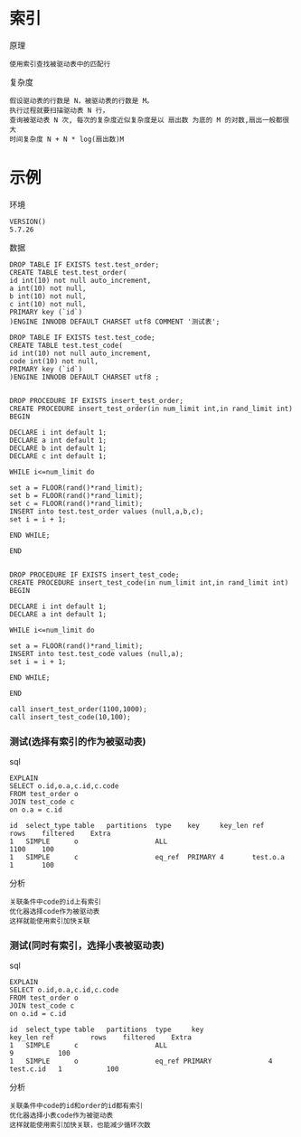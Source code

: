 # 索引

原理

	使用索引查找被驱动表中的匹配行
  
复杂度

	假设驱动表的行数是 N，被驱动表的行数是 M。
	执行过程就要扫描驱动表 N 行，
	查询被驱动表 N 次, 每次的复杂度近似复杂度是以 扇出数 为底的 M 的对数,扇出一般都很大
	时间复杂度 N + N * log(扇出数)M


# 示例

环境

	VERSION()
	5.7.26

数据

	DROP TABLE IF EXISTS test.test_order;
	CREATE TABLE test.test_order(
	id int(10) not null auto_increment,
	a int(10) not null,
	b int(10) not null,
	c int(10) not null,
	PRIMARY key (`id`)
	)ENGINE INNODB DEFAULT CHARSET utf8 COMMENT '测试表';
	
	DROP TABLE IF EXISTS test.test_code;
	CREATE TABLE test.test_code(
	id int(10) not null auto_increment,
	code int(10) not null,
	PRIMARY key (`id`)
	)ENGINE INNODB DEFAULT CHARSET utf8 ;

	
	DROP PROCEDURE IF EXISTS insert_test_order;
	CREATE PROCEDURE insert_test_order(in num_limit int,in rand_limit int)
	BEGIN

	DECLARE i int default 1;
	DECLARE a int default 1;
	DECLARE b int default 1;
	DECLARE c int default 1;

	WHILE i<=num_limit do

	set a = FLOOR(rand()*rand_limit);
	set b = FLOOR(rand()*rand_limit);
	set c = FLOOR(rand()*rand_limit);
	INSERT into test.test_order values (null,a,b,c);
	set i = i + 1;

	END WHILE;

	END

	
	DROP PROCEDURE IF EXISTS insert_test_code;
	CREATE PROCEDURE insert_test_code(in num_limit int,in rand_limit int)
	BEGIN

	DECLARE i int default 1;
	DECLARE a int default 1;

	WHILE i<=num_limit do

	set a = FLOOR(rand()*rand_limit);
	INSERT into test.test_code values (null,a);
	set i = i + 1;

	END WHILE;

	END

	call insert_test_order(1100,1000);
	call insert_test_code(10,100);


### 测试(选择有索引的作为被驱动表)

sql

	EXPLAIN	
	SELECT o.id,o.a,c.id,c.code
	FROM test_order o
	JOIN test_code c
	on o.a = c.id

	id	select_type	table	partitions	type	key		key_len	ref			rows	filtered	Extra
	1	SIMPLE		o					ALL									1100	100	
	1	SIMPLE		c					eq_ref	PRIMARY	4		test.o.a	1		100	

分析

	关联条件中code的id上有索引
	优化器选择code作为被驱动表
	这样就能使用索引加快关联

### 测试(同时有索引，选择小表被驱动表)

sql

	EXPLAIN	
	SELECT o.id,o.a,c.id,c.code
	FROM test_order o
	JOIN test_code c
	on o.id = c.id

	id	select_type	table	partitions	type	 key				key_len	ref			rows	filtered	Extra
	1	SIMPLE		c					ALL												9			100	
	1	SIMPLE		o					eq_ref PRIMARY				4		test.c.id	1			100	

分析

	关联条件中code的id和order的id都有索引
	优化器选择小表code作为被驱动表
	这样就能使用索引加快关联，也能减少循环次数


